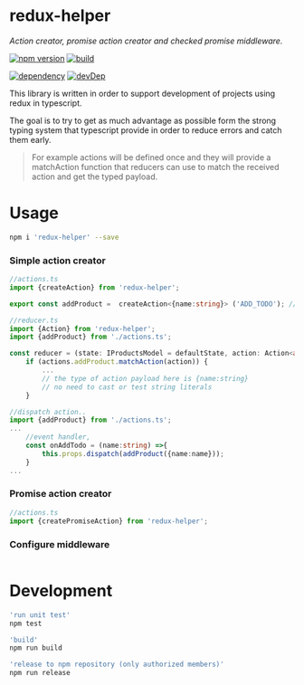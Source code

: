 # redux-helper 
_Action creator, promise action creator and checked promise middleware._

[![npm version](https://img.shields.io/npm/v/redux-helper.svg?style=flat)](https://www.npmjs.com/package/redux-helper) [![build](https://travis-ci.org/vgmr/redux-helper.svg)](https://travis-ci.org/vgmr/redux-helper) 

[![dependency](https://david-dm.org/vgmr/redux-helper/status.svg)](https://david-dm.org/vgmr/redux-helper) [![devDep](https://david-dm.org/vgmr/redux-helper/dev-status.svg)](https://david-dm.org/vgmr/redux-helper?type=dev)

This library is written in order to support development of projects using redux in typescript.

The goal is to try to get as much advantage as possible form the strong typing system that typescript provide in
order to reduce errors and catch them early.

> For example actions will be defined once and they will provide a matchAction function that reducers can use
to match the received action and get the typed payload.


# Usage 

```bash
npm i 'redux-helper' --save
```

### Simple action creator
```ts
//actions.ts
import {createAction} from 'redux-helper';

export const addProduct =  createAction<{name:string}> ('ADD_TODO'); // ADD_TODO literal is written only here.

//reducer.ts
import {Action} from 'redux-helper';
import {addProduct} from './actions.ts'; 

const reducer = (state: IProductsModel = defaultState, action: Action<any>) => {
    if (actions.addProduct.matchAction(action)) {
        ...
        // the type of action payload here is {name:string}
        // no need to cast or test string literals 
    }

//dispatch action..
import {addProduct} from './actions.ts'; 
...
    //event handler, 
    const onAddTodo = (name:string) =>{
        this.props.dispatch(addProduct({name:name}));
    }
...
```

### Promise action creator
```ts
//actions.ts
import {createPromiseAction} from 'redux-helper';

```

### Configure middleware
```ts


```


# Development

```bash
'run unit test'
npm test

'build'
npm run build

'release to npm repository (only authorized members)'
npm run release
```

